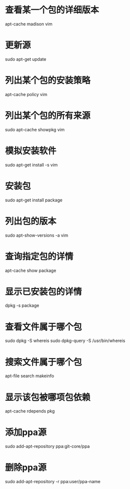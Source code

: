 # 查看某一个包的详细版本
apt-cache madison vim 
# 更新源
sudo apt-get update
# 列出某个包的安装策略
apt-cache policy vim 
# 列出某个包的所有来源
sudo apt-cache showpkg vim 
# 模拟安装软件
sudo apt-get install -s vim  

# 安装包
sudo apt-get install package
# 列出包的版本
sudo apt-show-versions -a vim

# 查询指定包的详情
apt-cache show package  

# 显示已安装包的详情
dpkg -s package  

# 查看文件属于哪个包
sudo dpkg -S whereis
sudo dpkg-query -S /usr/bin/whereis  

# 搜索文件属于哪个包
apt-file search makeinfo  

# 显示该包被哪项包依赖
apt-cache rdepends pkg    

# 添加ppa源
sudo add-apt-repository ppa:git-core/ppa 
# 删除ppa源
sudo add-apt-repository -r ppa:user/ppa-name
